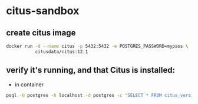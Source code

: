 # citus-sandbox

## create citus image

```bash
docker run -d --name citus -p 5432:5432 -e POSTGRES_PASSWORD=mypass \
           citusdata/citus:12.1
```

## verify it's running, and that Citus is installed:

- in container

```bash
psql -U postgres -h localhost -d postgres -c "SELECT * FROM citus_version();"
```
